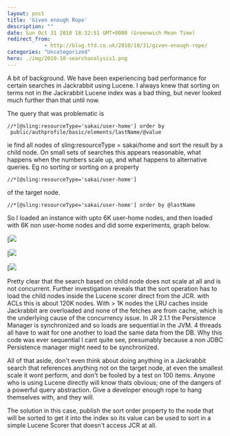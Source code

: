 ```yaml
---
layout: post
title: 'Given enough Rope'
description: ""
date: Sun Oct 31 2010 18:32:51 GMT+0000 (Greenwich Mean Time)
redirect_from: 
            - http://blog.tfd.co.uk/2010/10/31/given-enough-rope/
categories: "Uncategorized"
hero: ./img/2010-10-searchanalysis1.png
---
```

A bit of background. We have been experiencing bad performance for certain searches in Jackrabbit using Lucene. I always knew that sorting on terms not in the Jackrabbit Lucene index was a bad thing, but never looked much further than that until now.

The query that was problematic is

```
//*[@sling:resourceType='sakai/user-home'] order by  public/authprofile/basic/elements/lastName/@value
```

ie find all nodes of sling:resourceType = sakai/home and sort the result by a child node. On small sets of searches this appears reasonable, what happens when the numbers scale up, and what happens to alternative queries. Eg no sorting or sorting on a property

```
//*[@sling:resourceType='sakai/user-home']
```

of the target node.

```
//*[@sling:resourceType='sakai/user-home'] order by @lastName
```

So I loaded an instance with upto 6K user-home nodes, and then loaded with 6K non user-home nodes and did some experiments, graph below.

[![](https://ik.imagekit.io/htj4bin8p/2010/10/searchanalysis1.png)

[![](https://ik.imagekit.io/htj4bin8p/2010/10/searchanalysis2.png)

[![](https://ik.imagekit.io/htj4bin8p/2010/10/searchanalysis3.png)

Pretty clear that the search based on child node does not scale at all and is not concurrent. Further investigation reveals that the sort operation has to load the child nodes inside the Lucene scorer direct from the JCR. with ACLs this is about 120K nodes. With > 1K nodes the LRU caches inside Jackrabbit are overloaded and none of the fetches are from cache, which is the underlying cause of the concurrency issue. In JR 2.1.1 the Persistence Manager is synchronized and so loads are sequential in the JVM. 4 threads all have to wait for one another to load the same data from the DB. Why this code was ever sequential I cant quite see, presumably because a non JDBC Persistence manager might need to be synchronized.

All of that aside, don't even think about doing anything in a Jackrabbit search that references anything not on the target node, at even the smallest scale it wont perform, and don't be fooled by a test on 100 items. Anyone who is using Lucene directly will know thats obvious; one of the dangers of a powerful query abstraction. Give a developer enough rope to hang themselves with, and they will.

The solution in this case, publish the sort order property to the node that will be sorted to get it into the index so its value can be used to sort in a simple Lucene Scorer that doesn't access JCR at all.
